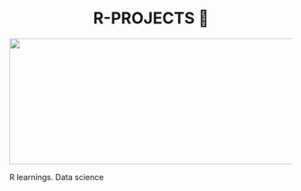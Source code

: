 <div align="center">
<h1 align="center">R-PROJECTS 🐬</h1>
</div>

<div align="center">
<img src="[https://github.com/davidalejoagudelo/SQL-projects/blob/main/MySQL.png](https://github.com/davidalejoagudelo/R/blob/main/R.png)" width="640" height="225">
</div>

R learnings.  Data science
